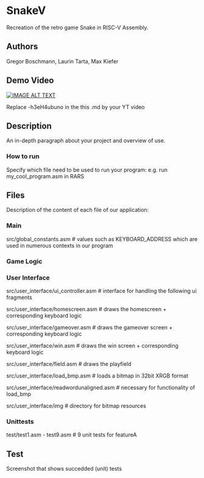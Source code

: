 # SnakeV

Recreation of the retro game Snake in RISC-V Assembly.


## Authors

Gregor Boschmann, Laurin Tarta, Max Kiefer

## Demo Video

[![IMAGE ALT TEXT](http://img.youtube.com/vi/-h3eH4ubuno/0.jpg)](http://www.youtube.com/watch?v=-h3eH4ubuno "Video Title")

Replace -h3eH4ubuno in the this .md by your YT video

## Description

An in-depth paragraph about your project and overview of use.

### How to run

Specify which file need to be used to run your program:
e.g.
run my_cool_program.asm in RARS

## Files
Description of the content of each file of our application:

### Main

src/global_constants.asm # values such as KEYBOARD_ADDRESS which are used in numerous contexts in our program

### Game Logic

### User Interface

src/user_interface/ui_controller.asm   # interface for handling the following ui fragments 

src/user_interface/homescreen.asm   # draws the homescreen + corresponding keyboard logic

src/user_interface/gameover.asm   # draws the gameover screen +  corresponding keyboard logic

src/user_interface/win.asm   # draws the win screen + corresponding keyboard logic

src/user_interface/field.asm   # draws the playfield

src/user_interface/load_bmp.asm   # loads a bitmap in 32bit XRGB format

src/user_interface/readwordunaligned.asm   # necessary for functionality of load_bmp

src/user_interface/img # directory for bitmap resources

### Unittests

test/test1.asm - test9.asm # 9 unit tests for featureA


## Test
Screenshot that shows succedded (unit) tests 
